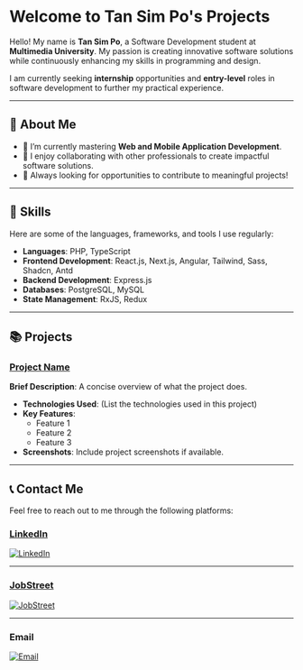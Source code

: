 # Welcome to Tan Sim Po's Projects

Hello! My name is **Tan Sim Po**, a Software Development student at **Multimedia University**. My passion is creating innovative software solutions while continuously enhancing my skills in programming and design.

I am currently seeking **internship** opportunities and **entry-level** roles in software development to further my practical experience.

---

## 🚀 About Me

- 🌱 I’m currently mastering **Web and Mobile Application Development**.
- 🤝 I enjoy collaborating with other professionals to create impactful software solutions.
- 🔭 Always looking for opportunities to contribute to meaningful projects!

---

## 💼 Skills

Here are some of the languages, frameworks, and tools I use regularly:

- **Languages**: PHP, TypeScript
- **Frontend Development**: React.js, Next.js, Angular, Tailwind, Sass, Shadcn, Antd
- **Backend Development**: Express.js
- **Databases**: PostgreSQL, MySQL
- **State Management**: RxJS, Redux

---

## 📚 Projects

### [Project Name](project-link)
**Brief Description**: A concise overview of what the project does.

- **Technologies Used**: (List the technologies used in this project)
- **Key Features**:
  - Feature 1
  - Feature 2
  - Feature 3
- **Screenshots**: Include project screenshots if available.
  
---

## 📞 Contact Me

Feel free to reach out to me through the following platforms:

### [LinkedIn](https://www.linkedin.com/in/sim-po-tan-8a89b1274/)
[![LinkedIn](https://img.shields.io/badge/LinkedIn-%230077B5.svg?logo=linkedin&logoColor=white)](https://www.linkedin.com/in/sim-po-tan-8a89b1274/)

---


### [JobStreet](https://my.jobstreet.com/profile/tan-simpo-nY2YPZPzBX)
[![JobStreet](https://img.shields.io/badge/JobStreet-8E24AA?logo=briefcase&logoColor=white)](https://my.jobstreet.com/profile/tan-simpo-nY2YPZPzBX)

---

### Email
[![Email](https://img.shields.io/badge/Email-D14836?logo=gmail&logoColor=white)](mailto:baifan1366@gmail.com)
